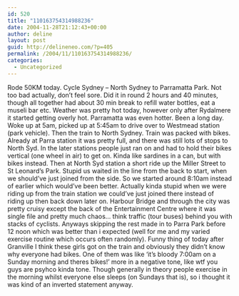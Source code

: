 ```yaml
---
id: 520
title: "110163754314988236"
date: 2004-11-28T21:12:43+00:00
author: deline
layout: post
guid: http://delineneo.com/?p=405
permalink: /2004/11/110163754314988236/
categories:
  - Uncategorized
---
```

Rode 50KM today. Cycle Sydney &#8211; North Sydney to Parramatta Park. Not too bad actually, don&#8217;t feel sore. Did it in round 2 hours and 40 minutes, though all together had about 30 min break to refill water bottles, eat a museli bar etc. Weather was pretty hot today, however only after Rydalmere it started getting overly hot. Parramatta was even hotter. Been a long day. Woke up at 5am, picked up at 5:45am to drive over to Westmead station (park vehicle). Then the train to North Sydney. Train was packed with bikes. Already at Parra station it was pretty full, and there was still lots of stops to North Syd. In the later stations people just ran on and had to hold their bikes vertical (one wheel in air) to get on. Kinda like sardines in a can, but with bikes instead. Then at North Syd station a short ride up the Miller Street to St Leonard&#8217;s Park. Stupid us waited in the line from the back to start, when we should&#8217;ve just joined from the side. So we started around 8:10am instead of earlier which would&#8217;ve been better. Actually kinda stupid when we were riding up from the train station we could&#8217;ve just joined there instead of riding up then back down later on. Harbour Bridge and through the city was pretty cruisy except the back of the Entertainment Centre where it was single file and pretty much chaos&#8230; think traffic (tour buses) behind you with stacks of cyclists. Anyways skipping the rest made in to Parra Park before 12 noon which was better than i expected (well for me and my varied exercise routine which occurs often randomly). Funny thing of today after Granville I think these girls got on the train and obviously they didn&#8217;t know why everyone had bikes. One of them was like &#8216;it&#8217;s bloody 7:00am on a Sunday morning and theres bikes!&#8217; more in a negative tone, like wtf you guys are psyhco kinda tone. Though generally in theory people exercise in the morning whilst everyone else sleeps (on Sundays that is), so i thought it was kind of an inverted statement anyway.